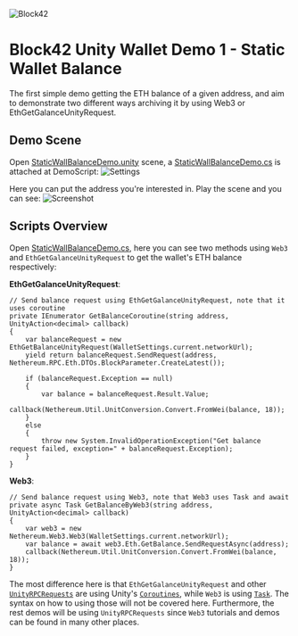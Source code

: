 ![Block42](http://assets.block42.world/images/icons/block42_logo_200.png)

# Block42 Unity Wallet Demo 1 - Static Wallet Balance
The first simple demo getting the ETH balance of a given address, and aim to demonstrate two different ways archiving it by using Web3 or EthGetGalanceUnityRequest.

## Demo Scene
Open [StaticWallBalanceDemo.unity](StaticWalletBalanceDemo.unity) scene, a [StaticWallBalanceDemo.cs](StaticWalletBalanceDemo.cs) is attached at DemoScript:
![Settings](/Documents/Demo-01-StaticWalletBalance/01_settings.png)

Here you can put the address you're interested in. Play the scene and you can see:
![Screenshot](/Documents/Demo-01-StaticWalletBalance/02_screenshot.png)

## Scripts Overview
Open [StaticWallBalanceDemo.cs](StaticWalletBalanceDemo.cs), here you can see two methods using `Web3` and `EthGetGalanceUnityRequest` to get the wallet's ETH balance respectively:

**EthGetGalanceUnityRequest**:
```
// Send balance request using EthGetGalanceUnityRequest, note that it uses coroutine
private IEnumerator GetBalanceCoroutine(string address, UnityAction<decimal> callback)
{
    var balanceRequest = new EthGetBalanceUnityRequest(WalletSettings.current.networkUrl);
    yield return balanceRequest.SendRequest(address, Nethereum.RPC.Eth.DTOs.BlockParameter.CreateLatest());

    if (balanceRequest.Exception == null)
    {
        var balance = balanceRequest.Result.Value;
        callback(Nethereum.Util.UnitConversion.Convert.FromWei(balance, 18));
    }
    else
    {
        throw new System.InvalidOperationException("Get balance request failed, exception=" + balanceRequest.Exception);
    }
}
```

**Web3**:
```
// Send balance request using Web3, note that Web3 uses Task and await
private async Task GetBalanceByWeb3(string address, UnityAction<decimal> callback)
{
    var web3 = new Nethereum.Web3.Web3(WalletSettings.current.networkUrl);
    var balance = await web3.Eth.GetBalance.SendRequestAsync(address);
    callback(Nethereum.Util.UnitConversion.Convert.FromWei(balance, 18));
}
```

The most difference here is that `EthGetGalanceUnityRequest` and other [`UnityRPCRequests`](https://github.com/Nethereum/Nethereum/blob/master/src/Nethereum.Unity/UnityRPCRequests.cs) are using Unity's [`Coroutines`](https://docs.unity3d.com/Manual/Coroutines.html), while `Web3` is using [`Task`](https://msdn.microsoft.com/en-us/library/system.threading.tasks.task(v=vs.110).aspx). The syntax on how to using those will not be covered here. Furthermore, the rest demos will be using `UnityRPCRequests` since `Web3` tutorials and demos can be found in many other places.
